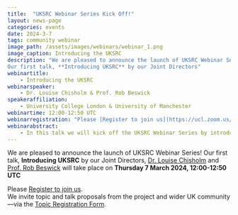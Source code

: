 ```yaml
---
title:  "UKSRC Webinar Series Kick Off!"
layout: news-page
categories: events
date: 2024-3-7
tags: community webinar
image_path: /assets/images/webinars/webinar_1.png
image_caption: Introducing the UKSRC
description: "We are pleased to announce the launch of UKSRC Webinar Series! 
Our first talk, **Introducing UKSRC** by our Joint Directors"
webinartitle: 
    - Introducing the UKSRC
webinarspeaker: 
    - Dr. Louise Chisholm & Prof. Rob Beswick
speakeraffiliation: 
    - University College London & University of Manchester
webinartime: 12:00-12:50 UTC
webinarregistration: "Please [Register to join us](https://ucl.zoom.us/webinar/register/WN_KjZPMsjERuyV7-aH43zOpQ#/registration)."
webinarabstract: 
    - In this talk we will kick off the UKSRC Webinar Series by introducing the UKSRC.
---
```


We are pleased to announce the launch of UKSRC Webinar Series! 
Our first talk, **Introducing UKSRC** by our Joint Directors, [Dr. Louise Chisholm](https://twitter.com/Lou_Chisholm) and [Prof. Rob Beswick](https://twitter.com/Rob_Beswick) will take place on **Thursday 7 March 2024, 12:00-12:50 UTC**

Please [Register to join us](https://ucl.zoom.us/webinar/register/WN_KjZPMsjERuyV7-aH43zOpQ#/registration).  
We invite topic and talk proposals from the project and wider UK community —via the [Topic Registration Form](https://forms.office.com/Pages/ResponsePage.aspx?id=_oivH5ipW0yTySEKEdmlwnuzZyJATQZOhPBZeU6-YipUREJYV1VOQzVTWTdMUlYwUldETU4yN0FMRC4u).


 
